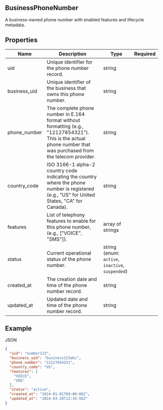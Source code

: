 ## BusinessPhoneNumber

A business-owned phone number with enabled features and lifecycle metadata.

## Properties

| Name | Description | Type | Required |
| --- | --- | --- | --- |
| uid | Unique identifier for the phone number record. | string |  |
| business_uid | Unique identifier of the business that owns this phone number. | string |  |
| phone_number | The complete phone number in E.164 format without formatting (e.g., "12127654321"). This is the actual phone number that was purchased from the telecom provider. | string |  |
| country_code | ISO 3166-1 alpha-2 country code indicating the country where the phone number is registered (e.g., "US" for United States, "CA" for Canada). | string |  |
| features | List of telephony features to enable for this phone number, (e.g., ["VOICE", "SMS"]). | array of strings |  |
| status | Current operational status of the phone number. | string (enum: `active`, `inactive`, `suspended`) |  |
| created_at | The creation date and time of the phone number record. | string |  |
| updated_at | Updated date and time of the phone number record. | string |  |

## Example

JSON

```json
{
  "uid": "number123",
  "business_uid": "business123abc",
  "phone_number": "12127654321",
  "country_code": "US",
  "features": [
    "VOICE",
    "SMS"
  ],
  "status": "active",
  "created_at": "2024-01-01T09:00:00Z",
  "updated_at": "2024-03-20T12:34:56Z"
}
```